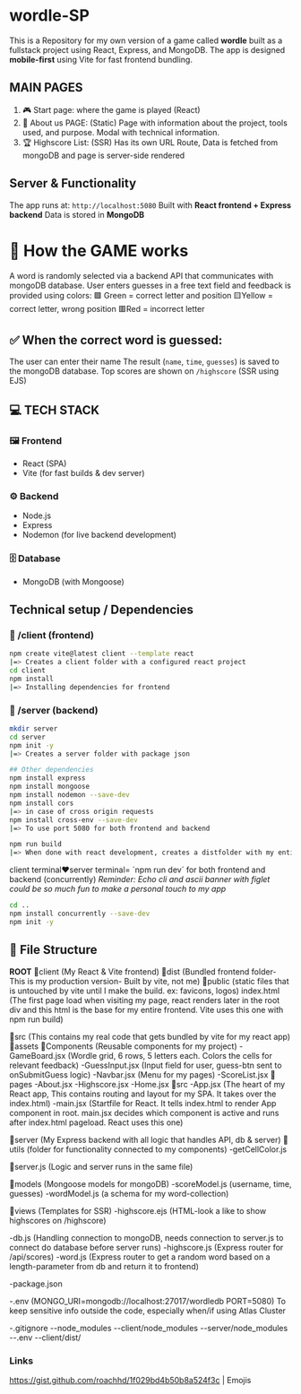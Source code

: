 # wordle-SP
This is a Repository for my own version of a game called **wordle** built as a fullstack project using React, Express, and MongoDB. The app is designed **mobile-first** using Vite for fast frontend bundling.


## MAIN PAGES
1. 🎮 Start page: where the game is played (React)
2. 💌 About us PAGE: (Static) Page with information about the project, tools used, and purpose. Modal with technical information. 
3. 🏆 Highscore List: (SSR) Has its own URL Route, Data is fetched from mongoDB and page is server-side rendered 

## Server & Functionality
The app runs at: `http://localhost:5080`
Built with **React frontend + Express backend**
Data is stored in **MongoDB**

# 🎯 How the GAME works
A word is randomly selected via a backend API that communicates with mongoDB database.
User enters guesses in a free text field and feedback is provided using colors:
🟩 Green = correct letter and position
🟨Yellow = correct letter, wrong position
🟥Red = incorrect letter
## ✅ When the correct word is guessed:
The user can enter their name
The result (`name`, `time`, `guesses`) is saved to the mongoDB database. 
Top scores are shown on `/highscore` (SSR using EJS)

## 💻 TECH STACK

### 🖼️ **Frontend**
- React (SPA)
- Vite (for fast builds & dev server)


### ⚙️ **Backend** 
- Node.js
- Express
- Nodemon (for live backend development)

### 🗄️ **Database**
- MongoDB (with Mongoose)

## Technical setup / Dependencies
### 📁 /client (frontend)
```bash
npm create vite@latest client --template react       
|=> Creates a client folder with a configured react project
cd client 
npm install
|=> Installing dependencies for frontend
```
### 🍑 /server (backend)
```bash
mkdir server
cd server
npm init -y
|=> Creates a server folder with package json

## Other dependencies 
npm install express
npm install mongoose
npm install nodemon --save-dev
npm install cors 
|=> in case of cross origin requests
npm install cross-env --save-dev 
|=> To use port 5080 for both frontend and backend

npm run build
|=> When done with react development, creates a distfolder with my entire frontend so that I can deliver static frontend with express. 
```
client terminal♥️server terminal= ´npm run dev´ for both frontend and backend (concurrently) 
_Reminder: Echo cli and ascii banner with figlet could be so much fun to make a personal touch to my app_
```bash 
cd ..
npm install concurrently --save-dev
npm init -y 
``` 

## 📁 File Structure 
**ROOT**
📁client (My React & Vite frontend)
📁dist (Bundled frontend folder- This is my production version- Built by vite, not me)
📁public (static files that is untouched by vite until I make the build. 
    ex: favicons, logos)
    index.html (The first page load when visiting my page, react renders later in the root div and this html is the base for my entire frontend. Vite uses this one with npm run build)

📁src (This contains my real code that gets bundled by vite for my react app)
    📁assets 
    📁Components (Reusable components for my project)
        -GameBoard.jsx (Wordle grid, 6 rows, 5 letters each. Colors the cells for relevant feedback)
        -GuessInput.jsx (Input field for user, guess-btn sent to onSubmitGuess logic)
        -Navbar.jsx (Menu for my pages)
        -ScoreList.jsx
    📁pages
        -About.jsx
        -Highscore.jsx
        -Home.jsx
    📁src
        -App.jsx (The heart of my React app, This contains routing and layout for my SPA. It takes over the index.html)
        -main.jsx (Startfile for React. It tells index.html to render App component in root. main.jsx decides which component is active and runs after index.html pageload. React uses this one)  


📁server (My Express backend with all logic that handles API, db & server)
📁utils (folder for functionality connected to my components)
    -getCellColor.js
    
📁server.js (Logic and server runs in the same file)

📁models (Mongoose models for mongoDB)
    -scoreModel.js (username, time, guesses)
    -wordModel.js (a schema for my word-collection)

📁views (Templates for SSR)
    -highscore.ejs (HTML-look a like to show highscores on /highscore)

-db.js (Handling connection to mongoDB, needs connection to server.js to connect do database before server runs)
-highscore.js (Express router for /api/scores)
-word.js (Express router to get a random word based on a length-parameter from db and return it to frontend)

-package.json

-.env (MONGO_URI=mongodb://localhost:27017/wordledb 
PORT=5080) To keep sensitive info outside the code, especially when/if using Atlas Cluster

-.gitignore
    --node_modules
    --client/node_modules
    --server/node_modules
    --.env 
    --client/dist/ 



### Links ### 
https://gist.github.com/roachhd/1f029bd4b50b8a524f3c | Emojis










